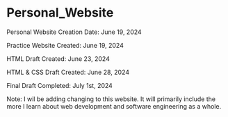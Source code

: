 # Personal_Website
Personal Website Creation Date: June 19, 2024

Practice Website Created: June 19, 2024

HTML Draft Created: June 23, 2024

HTML & CSS Draft Created: June 28, 2024

Final Draft Completed: July 1st, 2024

Note: I wil be adding changing to this website. It will primarily include the more I learn about web development and software engineering as a whole.